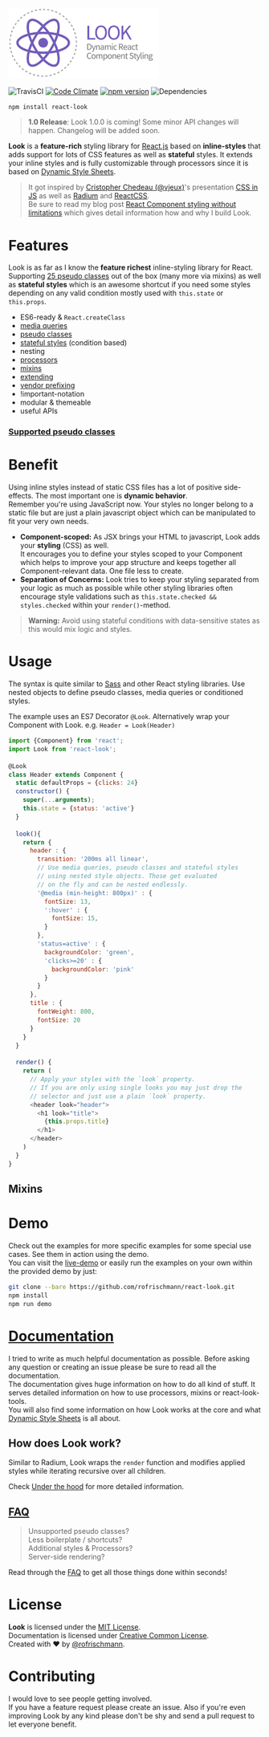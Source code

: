 <img src="docs/res/banner.png" width="300">

![TravisCI](https://travis-ci.org/rofrischmann/react-look.svg?branch=develop) [![Code Climate](https://codeclimate.com/github/rofrischmann/react-look/badges/gpa.svg)](https://codeclimate.com/github/rofrischmann/react-look)
[![npm version](https://badge.fury.io/js/react-look.svg)](http://badge.fury.io/js/react-look)
![Dependencies](https://david-dm.org/rofrischmann/react-look.svg)
```sh
npm install react-look
```
> **1.0 Release**: Look 1.0.0 is coming! Some minor API changes will happen. Changelog will be added soon.

**Look** is a **feature-rich** styling library for [React.js](https://facebook.github.io/react/) based on **inline-styles** that adds support for lots of CSS features as well as **stateful** styles. It extends your inline styles and is fully customizable through processors since it is based on [Dynamic Style Sheets](https://github.com/dynamicstylesheets).

> It got inspired by [Cristopher Chedeau (@vjeux)](https://twitter.com/vjeux)'s presentation [CSS in JS](https://speakerdeck.com/vjeux/react-css-in-js) as well as [Radium](http://projects.formidablelabs.com/radium/) and [ReactCSS](http://reactcss.com). <br>Be sure to read my blog post [React Component styling without limitations](https://medium.com/@rofrischmann/react-component-styling-without-limitations-84e5e776fd44) which gives detail information how and why I build Look.

# Features
Look is as far as I know the **feature richest** inline-styling library for React. <br>
Supporting [25 pseudo classes](docs/PseudoClasses.md) out of the box (many more via mixins) as well as **stateful styles** which is an awesome shortcut if you need some styles depending on any valid condition mostly used with `this.state` or `this.props`.
- ES6-ready & `React.createClass`
- [media queries](docs/MediaQueries.md)
- [pseudo classes](docs/PseudoClasses.md)
- [stateful styles](docs/StatefulConditions.md) (condition based)
- nesting
- [processors](docs/Processors.md)
- [mixins](docs/Mixins.md)
- [extending](#extending)
- [vendor prefixing](docs/VendorPrefixes.md)
- !important-notation
- modular & themeable
- useful APIs 

### [Supported pseudo classes](docs/PseudoClasses.md#supportedpseudoclasses)
# Benefit
Using inline styles instead of static CSS files has a lot of positive side-effects. The most important one is **dynamic behavior**.<br>Remember you're using JavaScript now. Your styles no longer belong to a static file but are just a plain javascript object which can be manipulated to fit your very own needs.

* **Component-scoped:** 
As JSX brings your HTML to javascript, Look adds your **styling** (CSS) as well.<br>
It encourages you to define your styles scoped to your Component which helps to improve your app structure and keeps together all Component-relevant data. One file less to create.
* **Separation of Concerns:**
Look tries to keep your styling separated from your logic as much as possible while other styling libraries often encourage style validations such as `this.state.checked && styles.checked` within your `render()`-method.

> **Warning:** Avoid using stateful conditions with data-sensitive states as this would mix logic and styles.

# Usage
The syntax is quite similar to [Sass](http://sass-lang.com) and other React styling libraries. Use nested objects to define pseudo classes, media queries or conditioned styles. <br>

The example uses an ES7 Decorator `@Look`. Alternatively wrap your Component with Look. e.g. `Header = Look(Header)`<br>

```javascript
import {Component} from 'react';
import Look from 'react-look';

@Look
class Header extends Component {
  static defaultProps = {clicks: 24}
  constructor() {
    super(...arguments);
    this.state = {status: 'active'}
  }

  look(){
    return {
      header : {
        transition: '200ms all linear',
        // Use media queries, pseudo classes and stateful styles
        // using nested style objects. Those get evaluated 
        // on the fly and can be nested endlessly.
        '@media (min-height: 800px)' : { 
          fontSize: 13,
          ':hover' : {    
            fontSize: 15,
          }
        },
        'status=active' : {             
          backgroundColor: 'green',
          'clicks>=20' : {            
            backgroundColor: 'pink'       
          }
        }
      },
      title : {
        fontWeight: 800,
        fontSize: 20
      }
    }
  }
  
  render() {
    return (
      // Apply your styles with the `look` property.
      // If you are only using single looks you may just drop the
      // selector and just use a plain `look` property.
      <header look="header">
        <h1 look="title">
          {this.props.title}
        </h1>
      </header>
    )
  }
}
```

## Mixins


# Demo
Check out the examples for more specific examples for some special use cases. See them in action using the demo.<br>
You can visit the [live-demo](http://rofrischmann.de/react-look/) or  easily run the examples on your own within the provided demo by just:
```sh
git clone --bare https://github.com/rofrischmann/react-look.git
npm install
npm run demo
```

# [Documentation](docs/Docs.md#tableofcontents)
I tried to write as much helpful documentation as possible. Before asking any question or creating an issue please be sure to read all the documentation.<br>
The documentation gives huge information on how to do all kind of stuff. It serves detailed information on how to use processors, mixins or react-look-tools.<br>
You will also find some information on how Look works at the core and what [Dynamic Style Sheets](https://github.com/dynamicstylesheets) is all about.

## How does Look work?
Similar to Radium, Look wraps the `render` function and modifies applied styles while iterating recursive over all children.

Check [Under the hood](docs/UnderTheHood.md) for more detailed information. 

## [FAQ](docs/FAQ.md)
> Unsupported pseudo classes?<br>
Less boilerplate / shortcuts?<br>
Additional styles & Processors?<br>
Server-side rendering?


Read through the [FAQ](docs/FAQ.md) to get all those things done within seconds!

# License
**Look** is licensed under the [MIT License](http://opensource.org/licenses/MIT).<br>
Documentation is licensed under [Creative Common License](http://creativecommons.org/licenses/by/4.0/).<br>
Created with ♥ by [@rofrischmann](http://rofrischmann.de).

# Contributing
I would love to see people getting involved.<br>
If you have a feature request please create an issue. Also if you're even improving Look by any kind please don't be shy and send a pull request to let everyone benefit.
